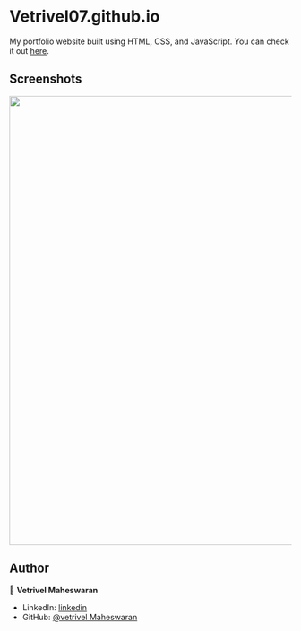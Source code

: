 # Vetrivel07.github.io

My portfolio website built using HTML, CSS, and JavaScript. You can check it out [here](https://vetrivel07.github.io/vetrivel-m-portfolio).



## Screenshots

<p float="center">
    <img src="![ss](https://github.com/user-attachments/assets/5cceb733-3ace-4de9-b0ff-319a23b9c1d6)
" width="800">
</p>



## Author

👤 **Vetrivel Maheswaran**

* LinkedIn: [linkedin](https://www.linkedin.com/in/vetrivel-maheswaran)
* GitHub: [@vetrivel Maheswaran](https://github.com/Vetrivel07)
